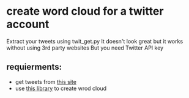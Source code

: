 ﻿# create word cloud for a twitter account
Extract your tweets using twit_get.py
It doesn't look great but it works without using 3rd party websites
But you need Twitter API key

## requierments:
+ get tweets from [this site](https://www.allmytweets.net/)
+ use [this library](https://blog.alihoseiny.ir/%da%86%da%af%d9%88%d9%86%d9%87-%d8%a8%d8%a7-%d9%be%d8%a7%db%8c%d8%aa%d9%88%d9%86-%d8%a7%d8%a8%d8%b1-%da%a9%d9%84%d9%85%d8%a7%d8%aa-%d9%81%d8%a7%d8%b1%d8%b3%db%8c-%d8%a8%d8%b3%d8%a7%d8%b2%db%8c%d9%85%d8%9f/) to create wrod cloud 
